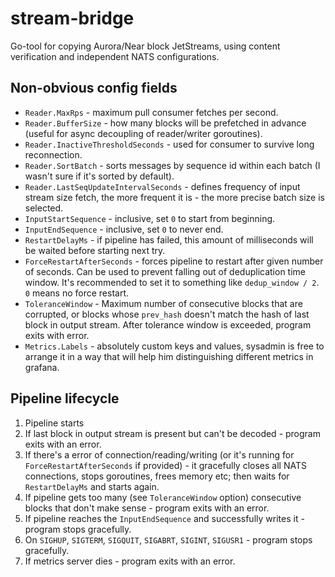 # stream-bridge
Go-tool for copying Aurora/Near block JetStreams, using content verification and independent NATS configurations.

## Non-obvious config fields
- `Reader.MaxRps` - maximum pull consumer fetches per second.
- `Reader.BufferSize` - how many blocks will be prefetched in advance (useful for async decoupling of reader/writer goroutines).
- `Reader.InactiveThresholdSeconds` - used for consumer to survive long reconnection.
- `Reader.SortBatch` - sorts messages by sequence id within each batch (I wasn't sure if it's sorted by default).
- `Reader.LastSeqUpdateIntervalSeconds` - defines frequency of input stream size fetch, the more frequent it is - the more precise batch size is selected.
- `InputStartSequence` - inclusive, set `0` to start from beginning.
- `InputEndSequence` - inclusive, set `0` to never end.
- `RestartDelayMs` - if pipeline has failed, this amount of milliseconds will be waited before starting next try.
- `ForceRestartAfterSeconds` - forces pipeline to restart after given number of seconds. Can be used to prevent falling out of deduplication time window. It's recommended to set it to something like `dedup_window / 2`. `0` means no force restart.
- `ToleranceWindow` - Maximum number of consecutive blocks that are corrupted, or blocks whose `prev_hash` doesn't match the hash of last block in output stream. After tolerance window is exceeded, program exits with error.
- `Metrics.Labels` - absolutely custom keys and values, sysadmin is free to arrange it in a way that will help him distinguishing different metrics in grafana.

## Pipeline lifecycle
1. Pipeline starts
2. If last block in output stream is present but can't be decoded - program exits with an error.
3. If there's a error of connection/reading/writing (or it's running for `ForceRestartAfterSeconds` if provided) - it gracefully closes all NATS connections, stops goroutines, frees memory etc; then waits for `RestartDelayMs` and starts again.
4. If pipeline gets too many (see `ToleranceWindow` option) consecutive blocks that don't make sense - program exits with an error.
5. If pipeline reaches the `InputEndSequence` and successfully writes it - program stops gracefully.
6. On `SIGHUP`, `SIGTERM`, `SIGQUIT`, `SIGABRT`, `SIGINT`, `SIGUSR1` - program stops gracefully.
7. If metrics server dies - program exits with an error.
